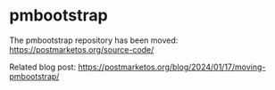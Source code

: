 # pmbootstrap

The pmbootstrap repository has been moved:
https://postmarketos.org/source-code/

Related blog post:
https://postmarketos.org/blog/2024/01/17/moving-pmbootstrap/
